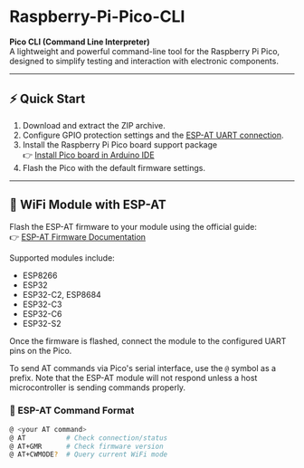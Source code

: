# Raspberry-Pi-Pico-CLI

**Pico CLI (Command Line Interpreter)**  
A lightweight and powerful command-line tool for the Raspberry Pi Pico, designed to simplify testing and interaction with electronic components.

---

## ⚡ Quick Start

1. Download and extract the ZIP archive.
2. Configure GPIO protection settings and the [ESP-AT UART connection](#-wifi-module-with-esp-at).
3. Install the Raspberry Pi Pico board support package  
   👉 [Install Pico board in Arduino IDE](https://docs.arduino.cc/hardware/raspberry-pi-pico/)
4. Flash the Pico with the default firmware settings.

---

## 📡 WiFi Module with ESP-AT

Flash the ESP-AT firmware to your module using the official guide:  
👉 [ESP-AT Firmware Documentation](https://docs.espressif.com/projects/esp-at/en/latest/esp32c3/)

Supported modules include:
- ESP8266  
- ESP32  
- ESP32-C2, ESP8684  
- ESP32-C3  
- ESP32-C6  
- ESP32-S2

Once the firmware is flashed, connect the module to the configured UART pins on the Pico.

To send AT commands via Pico's serial interface, use the `@` symbol as a prefix. Note that the ESP-AT module will not respond unless a host microcontroller is sending commands properly.

### 📘 ESP-AT Command Format

```bash
@ <your AT command>
@ AT          # Check connection/status
@ AT+GMR      # Check firmware version
@ AT+CWMODE?  # Query current WiFi mode
